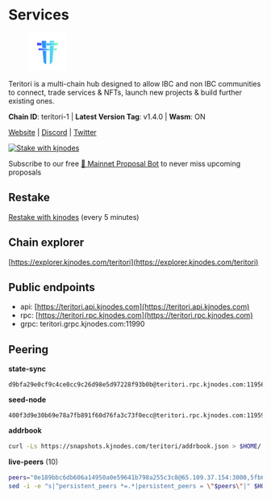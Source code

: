 # Services

<figure><img src="https://raw.githubusercontent.com/kj89/cosmos-images/main/logos/teritori.png" alt=""><figcaption></figcaption></figure>

Teritori is a multi-chain hub designed to allow IBC and non IBC communities  to connect, trade services & NFTs, launch new projects & build further existing ones.

**Chain ID**: teritori-1 | **Latest Version Tag**: v1.4.0 | **Wasm**: ON

[Website](https://teritori.com) | [Discord](https://discord.gg/teritori) | [Twitter](https://twitter.com/TeritoriNetwork)

[![Stake with kjnodes](https://i.ibb.co/cr44Q8j/button-stake-with-kjnodes.png)](https://restake.app/teritori/torivaloper184ln03hkpt75uhrrr26f66kvcqvf4yn4nc2xjm)

Subscribe to our free [🤖 Mainnet Proposal Bot](https://t.me/kjnodes_proposal_bot) to never miss upcoming proposals

## Restake

[Restake with kjnodes](https://restake.app/teritori/torivaloper184ln03hkpt75uhrrr26f66kvcqvf4yn4nc2xjm) (every 5 minutes)
## Chain explorer
[https://explorer.kjnodes.com/teritori](https://explorer.kjnodes.com/teritori)

## Public endpoints

* api: [https://teritori.api.kjnodes.com](https://teritori.api.kjnodes.com)
* rpc: [https://teritori.rpc.kjnodes.com](https://teritori.rpc.kjnodes.com)
* grpc: teritori.grpc.kjnodes.com:11990

## Peering

**state-sync**

```text
d9bfa29e0cf9c4ce0cc9c26d98e5d97228f93b0b@teritori.rpc.kjnodes.com:11956
```

**seed-node**

```text
400f3d9e30b69e78a7fb891f60d76fa3c73f0ecc@teritori.rpc.kjnodes.com:11959
```

**addrbook**
```bash
curl -Ls https://snapshots.kjnodes.com/teritori/addrbook.json > $HOME/.teritorid/config/addrbook.json
```

**live-peers** (10)
```bash
peers="0e189bbc6db606a14950a0e59641b798a255c3c8@65.109.37.154:3000,5fb621ecd0f48889939c663a2d0796403d5a2552@65.109.104.118:61156,d2247f7b919f0781c90ee61958d7044665a22d38@169.155.44.201:26656,a7d96dc929824613315dcc1c90fee119f28cc51f@164.152.161.254:26656,b212d5740b2e11e54f56b072dc13b6134650cfb5@134.65.192.81:26656,3bd3a20d7c8a26a20927289a7a6bffecf71de53e@51.81.155.97:10856,4cef2b81f82420434c6ce0dc43ca04ad18ef773f@65.108.75.107:15656,ebc272824924ea1a27ea3183dd0b9ba713494f83@95.214.52.139:27166,106490318e51355bc6d72e7941a0080f8b8256b9@185.16.39.14:26656,d9bfa29e0cf9c4ce0cc9c26d98e5d97228f93b0b@65.109.88.38:11956"
sed -i -e "s|^persistent_peers *=.*|persistent_peers = \"$peers\"|" $HOME/.teritorid/config/config.toml
```
